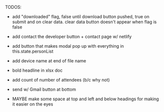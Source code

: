 TODOS:

- add "downloaded" flag, false until download button pushed, true on submit and on clear data. clear data button doesn't appear when flag is false
- add contact the developer button + contact page w/ netlify
- add button that makes modal pop up with everything in this.state.personList

- add device name at end of file name
- bold headline in xlsx doc
- add count of number of attendees (b/c why not)

- send w/ Gmail button at bottom
- MAYBE make some space at top and left and below headings for making it easier on the eyes
